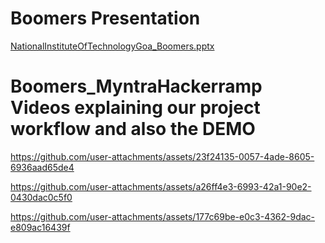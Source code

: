 # Boomers Presentation

[NationalInstituteOfTechnologyGoa_Boomers.pptx](https://github.com/user-attachments/files/16434908/NationalInstituteOfTechnologyGoa_Boomers.pptx)

# Boomers_MyntraHackerramp Videos explaining our project workflow and also the DEMO

https://github.com/user-attachments/assets/23f24135-0057-4ade-8605-6936aad65de4

https://github.com/user-attachments/assets/a26ff4e3-6993-42a1-90e2-0430dac0c5f0

https://github.com/user-attachments/assets/177c69be-e0c3-4362-9dac-e809ac16439f


